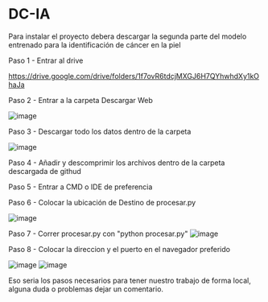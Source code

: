 # DC-IA
Para instalar el proyecto debera descargar la segunda parte del modelo entrenado para la identificación de cáncer en la piel

Paso 1 - Entrar al drive

https://drive.google.com/drive/folders/1f7ovR6tdcjMXGJ6H7QYhwhdXy1kOhaJa

Paso 2 - Entrar a la carpeta Descargar Web 

![image](https://github.com/K-834/DC-IA/assets/84693877/6b3f92a6-fb9a-40ca-b807-1e4419bf9d21)

Paso 3 - Descargar todo los datos dentro de la carpeta 

![image](https://github.com/K-834/DC-IA/assets/84693877/1c1f75d2-d061-41d7-9578-b8dfec9335cc)

Paso 4 - Añadir y descomprimir los archivos dentro de la carpeta descargada de githud

Paso 5 - Entrar a CMD o IDE de preferencia

Paso 6 - Colocar la ubicación de Destino de procesar.py

![image](https://github.com/K-834/DC-IA/assets/84693877/ecf8b37d-b94c-4258-b09c-27748d79e6e4)

Paso 7 - Correr procesar.py con "python procesar.py"
![image](https://github.com/K-834/DC-IA/assets/84693877/5c8db215-d7c7-4b02-bb49-2e70f7ce7c8e)

Paso 8 - Colocar la direccion y el puerto en el navegador preferido 

![image](https://github.com/K-834/DC-IA/assets/84693877/9f8a91d6-5279-4780-80b9-5ef446259626)
![image](https://github.com/K-834/DC-IA/assets/84693877/aa0c8cd8-a7f8-4d83-8be1-b24368076a7b)

Eso seria los pasos necesarios para tener nuestro trabajo de forma local, alguna duda o problemas dejar un comentario. 
 

